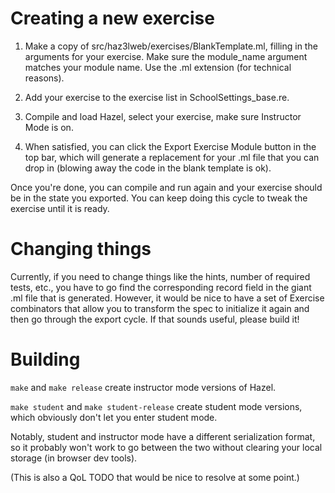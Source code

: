 # Creating a new exercise

1. Make a copy of src/haz3lweb/exercises/BlankTemplate.ml, filling in the arguments for your exercise. 
Make sure the module_name argument matches your module name. Use the .ml extension (for technical reasons).

2. Add your exercise to the exercise list in SchoolSettings_base.re.

3. Compile and load Hazel, select your exercise, make sure Instructor Mode is on.

4. When satisfied, you can click the Export Exercise Module button in the top bar, which will generate
   a replacement for your .ml file that you can drop in (blowing away the code in the blank template is ok).

Once you're done, you can compile and run again and your exercise should be in the state you exported.
You can keep doing this cycle to tweak the exercise until it is ready.

# Changing things

Currently, if you need to change things like the hints, number of required tests, etc., you have to go 
find the corresponding record field in the giant .ml file that is generated. However, it would be nice 
to have a set of Exercise combinators that allow you to transform the spec to initialize it again and 
then go through the export cycle. If that sounds useful, please build it!

# Building

`make` and `make release` create instructor mode versions of Hazel.

`make student` and `make student-release` create student mode versions, which obviously don't let you enter student mode. 

Notably, student and instructor mode have a different serialization format, so it probably won't work to go 
between the two without clearing your local storage (in browser dev tools).

(This is also a QoL TODO that would be nice to resolve at some point.)